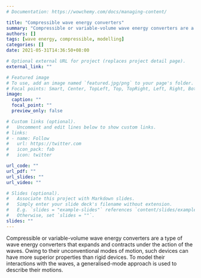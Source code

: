 ```yaml
---
# Documentation: https://wowchemy.com/docs/managing-content/

title: "Compressible wave energy converters"
summary: "Compressible or variable-volume wave energy converters are a type of wave energy converters that expands and contracts under the action of the waves. Owing to their unconventional modes of motion, such devices can have more superior properties than rigid devices. "
authors: []
tags: [wave energy, compressible, modelling]
categories: []
date: 2021-05-31T14:36:50+08:00

# Optional external URL for project (replaces project detail page).
external_link: ""

# Featured image
# To use, add an image named `featured.jpg/png` to your page's folder.
# Focal points: Smart, Center, TopLeft, Top, TopRight, Left, Right, BottomLeft, Bottom, BottomRight.
image:
  caption: ""
  focal_point: ""
  preview_only: false

# Custom links (optional).
#   Uncomment and edit lines below to show custom links.
# links:
# - name: Follow
#   url: https://twitter.com
#   icon_pack: fab
#   icon: twitter

url_code: ""
url_pdf: ""
url_slides: ""
url_video: ""

# Slides (optional).
#   Associate this project with Markdown slides.
#   Simply enter your slide deck's filename without extension.
#   E.g. `slides = "example-slides"` references `content/slides/example-slides.md`.
#   Otherwise, set `slides = ""`.
slides: ""
---
```


Compressible or variable-volume wave energy converters are a type of wave energy converters that expands and contracts under the action of the waves. 
Owing to their unconventional modes of motion, such devices can have more superior properties than rigid devices.
To model their interactions with the waves, a generalised-mode approach is used to describe their motions. 

